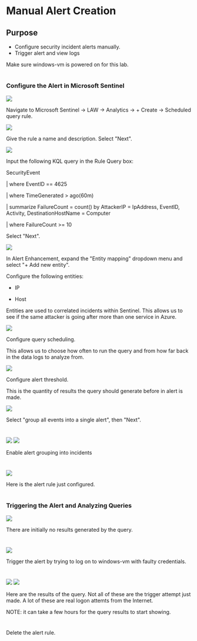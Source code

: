 # Manual Alert Creation

<h2>Purpose</h2>

- Configure security incident alerts manually.
- Trigger alert and view logs

Make sure windows-vm is powered on for this lab.

#
<h3>Configure the Alert in Microsoft Sentinel</h3>

<img src="https://raw.githubusercontent.com/melisaaaaaaaaa-er/manual-alert-creation-images/main/1.png"/>

Navigate to Microsoft Sentinel → LAW → Analytics → + Create → Scheduled query rule.

<img src="https://raw.githubusercontent.com/melisaaaaaaaaa-er/manual-alert-creation-images/main/2.png"/>

Give the rule a name and description. Select "Next".

<img src="https://raw.githubusercontent.com/melisaaaaaaaaa-er/manual-alert-creation-images/main/2.5.png"/>

Input the following KQL query in the Rule Query box:

SecurityEvent

| where EventID == 4625

| where TimeGenerated > ago(60m)

| summarize FailureCount = count() by AttackerIP = IpAddress, EventID, Activity, DestinationHostName = Computer

| where FailureCount >= 10

Select "Next".

<img src="https://raw.githubusercontent.com/melisaaaaaaaaa-er/manual-alert-creation-images/main/3.png"/>

In Alert Enhancement, expand the "Entity mapping" dropdown menu and select "+ Add new entity". 

Configure the following entities:
- IP

- Host

Entities are used to correlated incidents within Sentinel. This allows us to see if the same attacker is going after more than one service in Azure.

<img src="https://raw.githubusercontent.com/melisaaaaaaaaa-er/manual-alert-creation-images/main/4.png"/>

Configure query scheduling. 

This allows us to choose how often to run the query and from how far back in the data logs to analyze from.

<img src="https://raw.githubusercontent.com/melisaaaaaaaaa-er/manual-alert-creation-images/main/5.png"/>

Configure alert threshold.

This is the quantity of results the query should generate before in alert is made.

<img src="https://raw.githubusercontent.com/melisaaaaaaaaa-er/manual-alert-creation-images/main/6.png"/>

Select "group all events into a single alert", then "Next".

#
<img src="https://raw.githubusercontent.com/melisaaaaaaaaa-er/manual-alert-creation-images/main/7.png"/>

<img src="https://raw.githubusercontent.com/melisaaaaaaaaa-er/manual-alert-creation-images/main/8.png"/>

Enable alert grouping into incidents

#
<img src="https://raw.githubusercontent.com/melisaaaaaaaaa-er/manual-alert-creation-images/main/9.png"/>

Here is the alert rule just configured.

#
<h3>Triggering the Alert and Analyzing Queries</h3>

<img src="https://raw.githubusercontent.com/melisaaaaaaaaa-er/manual-alert-creation-images/main/10.png"/>

There are initially no results generated by the query.

#
<img src="https://raw.githubusercontent.com/melisaaaaaaaaa-er/manual-alert-creation-images/main/12.png"/>

Trigger the alert by trying to log on to windows-vm with faulty credentials.

#
<img src="https://raw.githubusercontent.com/melisaaaaaaaaa-er/manual-alert-creation-images/main/13.png"/>

<img src="https://raw.githubusercontent.com/melisaaaaaaaaa-er/manual-alert-creation-images/main/14.png"/>

Here are the results of the query. Not all of these are the trigger attempt just made. A lot of these are real logon attemts from the Internet.

NOTE: it can take a few hours for the query results to start showing.

#

Delete the alert rule.
